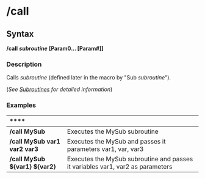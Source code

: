 # /call

## Syntax

**/call** _**subroutine**_ **[Param0... \[Param\#\]]**

### Description

Calls _subroutine_ (defined later in the macro by "Sub _subroutine_").

(_See_ [_Subroutines_](../../documentation/subroutines.md) _for detailed information_)

### Examples

| \*\*\*\* |  |
| :--- | :--- |
| **/call MySub** | Executes the MySub subroutine |
| **/call MySub var1 var2 var3** | Executes the MySub and passes it parameters var1, var, var3 |
| **/call MySub ${var1} ${var2}** | Executes the MySub subroutine and passes it variables var1, var2 as parameters |
